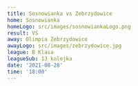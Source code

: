 ```yaml
---
title: Sosnowianka vs Zebrzydowice
home: Sosnowianka
homeLogo: src/images/sosnowiankaLogo.png
result: VS
away: Olimpia Zebrzydowice
awayLogo: src/images/zebrzydowice.jpg
league: B Klasa
leagueSub: 13 kolejka
date: '2021-08-28'
time: '18:00'
---
```

